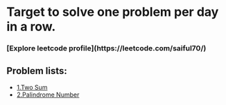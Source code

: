# Target to solve one problem per day in a row.

<h3 text-align:"center">[Explore leetcode profile](https://leetcode.com/saiful70/)</h3>

## Problem lists:
* [1.Two Sum](https://leetcode.com/problems/two-sum)
* [2.Palindrome Number](https://leetcode.com/problems/palindrome-number)
